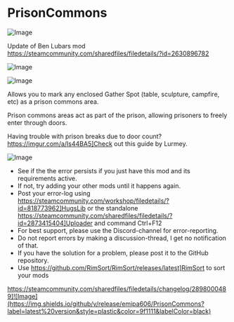 # PrisonCommons

![Image](https://i.imgur.com/buuPQel.png)

Update of Ben Lubars mod
https://steamcommunity.com/sharedfiles/filedetails/?id=2630896782

![Image](https://i.imgur.com/pufA0kM.png)

	
![Image](https://i.imgur.com/Z4GOv8H.png)


Allows you to mark any enclosed Gather Spot (table, sculpture, campfire, etc) as a prison commons area.

Prison commons areas act as part of the prison, allowing prisoners to freely enter through doors.

Having trouble with prison breaks due to door count? https://imgur.com/a/Is44BA5]Check out this guide by Lurmey.
	
![Image](https://i.imgur.com/PwoNOj4.png)



-  See if the the error persists if you just have this mod and its requirements active.
-  If not, try adding your other mods until it happens again.
-  Post your error-log using https://steamcommunity.com/workshop/filedetails/?id=818773962]HugsLib or the standalone https://steamcommunity.com/sharedfiles/filedetails/?id=2873415404]Uploader and command Ctrl+F12
-  For best support, please use the Discord-channel for error-reporting.
-  Do not report errors by making a discussion-thread, I get no notification of that.
-  If you have the solution for a problem, please post it to the GitHub repository.
-  Use https://github.com/RimSort/RimSort/releases/latest]RimSort to sort your mods



https://steamcommunity.com/sharedfiles/filedetails/changelog/2898000489]![Image](https://img.shields.io/github/v/release/emipa606/PrisonCommons?label=latest%20version&style=plastic&color=9f1111&labelColor=black)

